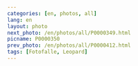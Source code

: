 ```yaml
---
categories: [en, photos, all]
lang: en
layout: photo
next_photo: /en/photos/all/P0000349.html
picname: P0000350
prev_photo: /en/photos/all/P0000412.html
tags: [Fotofalle, Leopard]
---
```

